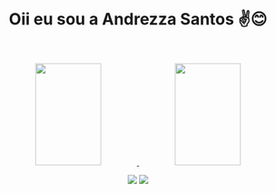 <div align="center">
  <p>
    <h1>
      Oii eu sou a Andrezza Santos ✌😊
    </h1>
  </p>
<br>
</div>

<div align="center">
  <p>
  <a href="https://github.com/AndrezzaSantos">
  <img height="180em" width="48%" src="https://github-readme-stats.vercel.app/api?username=AndrezzaSantos&show_icons=true&theme=dracula&include_all_commits=true&count_private=true"/>
  <img height="180em" width="48%" src="https://github-readme-stats.vercel.app/api/top-langs/?username=AndrezzaSantos&layout=compact&langs_count=7&theme=dracula"/>
    </p>
</div>
  
 <div align="center"> 
  <p>
  <a href = "mailto:andrezza.saantoos@gmail.com"><img src="https://img.shields.io/badge/-Gmail-%23333?style=for-the-badge&logo=gmail&logoColor=red" target="_blank"></a>
  <a href="https://www.linkedin.com/in/rafaella-ballerini-45875016a" target="_blank"><img src="https://img.shields.io/badge/-LinkedIn-%230077B5?style=for-the-badge&logo=linkedin&logoColor=white" target="_blank"></a> 
 
  </p>
 
</div>
